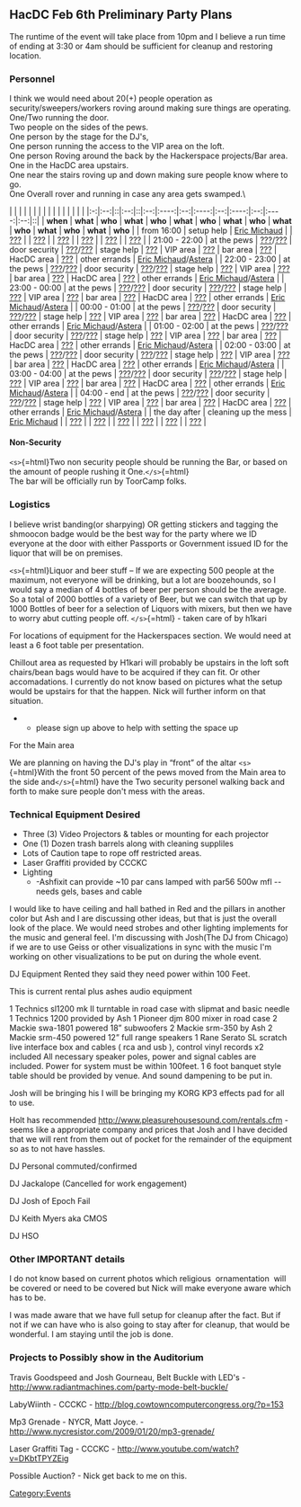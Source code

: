 ## HacDC Feb 6th Preliminary Party Plans

The runtime of the event will take place from 10pm and I believe a run
time of ending at 3:30 or 4am should be sufficient for cleanup and
restoring location.

### Personnel

I think we would need about 20(+) people operation as
security/sweepers/workers roving around making sure things are
operating.\
One/Two running the door.\
Two people on the sides of the pews.\
One person by the stage for the DJ's,\
One person running the access to the VIP area on the loft.\
One person Roving around the back by the Hackerspace projects/Bar area.\
One in the HacDC area upstairs.\
One near the stairs roving up and down making sure people know where to
go.\
One Overall rover and running in case any area gets swamped.\

|               |                      |                                                       |               |                                                       |            |                            |          |                            |          |                            |            |                            |               |                                                                               |
|:-:|:--:|::|:--:|::|:--:|:----:|:--:|:----:|:--:|:----:|:--:|:----:|:--:|::|
|   **when**    |       **what**       |                        **who**                        |   **what**    |                        **who**                        |  **what**  |          **who**           | **what** |          **who**           | **what** |          **who**           |  **what**  |          **who**           |   **what**    |                                    **who**                                    |
|  from 16:00   |      setup help      |     [Eric Michaud](User:Eric_Michaud)      |               |              [???](User:???)               |            | [???](User:???) |          | [???](User:???) |          | [???](User:???) |            | [???](User:???) |               |                          [???](User:???)                           |
| 21:00 - 22:00 |     at the pews      | [???](User:???)/[???](User:???) | door security | [???](User:???)/[???](User:???) | stage help | [???](User:???) | VIP area | [???](User:???) | bar area | [???](User:???) | HacDC area | [???](User:???) | other errands | [Eric Michaud](User:Eric_Michaud)/[Astera](User:Astera) |
| 22:00 - 23:00 |     at the pews      | [???](User:???)/[???](User:???) | door security | [???](User:???)/[???](User:???) | stage help | [???](User:???) | VIP area | [???](User:???) | bar area | [???](User:???) | HacDC area | [???](User:???) | other errands | [Eric Michaud](User:Eric_Michaud)/[Astera](User:Astera) |
| 23:00 - 00:00 |     at the pews      | [???](User:???)/[???](User:???) | door security | [???](User:???)/[???](User:???) | stage help | [???](User:???) | VIP area | [???](User:???) | bar area | [???](User:???) | HacDC area | [???](User:???) | other errands | [Eric Michaud](User:Eric_Michaud)/[Astera](User:Astera) |
| 00:00 - 01:00 |     at the pews      | [???](User:???)/[???](User:???) | door security | [???](User:???)/[???](User:???) | stage help | [???](User:???) | VIP area | [???](User:???) | bar area | [???](User:???) | HacDC area | [???](User:???) | other errands | [Eric Michaud](User:Eric_Michaud)/[Astera](User:Astera) |
| 01:00 - 02:00 |     at the pews      | [???](User:???)/[???](User:???) | door security | [???](User:???)/[???](User:???) | stage help | [???](User:???) | VIP area | [???](User:???) | bar area | [???](User:???) | HacDC area | [???](User:???) | other errands | [Eric Michaud](User:Eric_Michaud)/[Astera](User:Astera) |
| 02:00 - 03:00 |     at the pews      | [???](User:???)/[???](User:???) | door security | [???](User:???)/[???](User:???) | stage help | [???](User:???) | VIP area | [???](User:???) | bar area | [???](User:???) | HacDC area | [???](User:???) | other errands | [Eric Michaud](User:Eric_Michaud)/[Astera](User:Astera) |
| 03:00 - 04:00 |     at the pews      | [???](User:???)/[???](User:???) | door security | [???](User:???)/[???](User:???) | stage help | [???](User:???) | VIP area | [???](User:???) | bar area | [???](User:???) | HacDC area | [???](User:???) | other errands | [Eric Michaud](User:Eric_Michaud)/[Astera](User:Astera) |
|  04:00 - end  |     at the pews      | [???](User:???)/[???](User:???) | door security | [???](User:???)/[???](User:???) | stage help | [???](User:???) | VIP area | [???](User:???) | bar area | [???](User:???) | HacDC area | [???](User:???) | other errands | [Eric Michaud](User:Eric_Michaud)/[Astera](User:Astera) |
| the day after | cleaning up the mess |     [Eric Michaud](User:Eric_Michaud)      |               |              [???](User:???)               |            | [???](User:???) |          | [???](User:???) |          | [???](User:???) |            | [???](User:???) |               |                          [???](User:???)                           |

#### Non-Security

`<s>`{=html}Two non security people should be running the Bar, or based
on the amount of people rushing it One.`</s>`{=html}\
The bar will be officially run by ToorCamp folks.

### Logistics

I believe wrist banding(or sharpying) OR getting stickers and tagging
the shmoocon badge would be the best way for the party where we ID
everyone at the door with either Passports or Government issued ID for
the liquor that will be on premises.

`<s>`{=html}Liquor and beer stuff – If we are expecting 500 people at
the maximum, not everyone will be drinking, but a lot are boozehounds,
so I would say a median of 4 bottles of beer per person should be the
average. So a total of 2000 bottles of a variety of Beer, but we can
switch that up by 1000 Bottles of beer for a selection of Liquors with
mixers, but then we have to worry abut cutting people off.
`</s>`{=html} - taken care of by h1kari

For locations of equipment for the Hackerspaces section. We would need
at least a 6 foot table per presentation.

Chillout area as requested by H1kari will probably be upstairs in the
loft soft chairs/bean bags would have to be acquired if they can fit. Or
other accomadations. I currently do not know based on pictures what the
setup would be upstairs for that the happen. Nick will further inform on
that situation.

-   -   please sign up above to help with setting the space up

For the Main area

We are planning on having the DJ's play in “front” of the altar
`<s>`{=html}With the front 50 percent of the pews moved from the Main
area to the side and`</s>`{=html} have the Two security personel walking
back and forth to make sure people don't mess with the areas.

### Technical Equipment Desired

-   Three (3) Video Projectors & tables or mounting for each projector
-   One (1) Dozen trash barrels along with cleaning suppliles
-   Lots of Caution tape to rope off restricted areas.
-   Laser Graffiti provided by CCCKC
-   Lighting
    -   -Ashfixit can provide \~10 par cans lamped with par56 500w mfl
        -- needs gels, bases and cable

I would like to have ceiling and hall bathed in Red and the pillars in
another color but Ash and I are discussing other ideas, but that is just
the overall look of the place. We would need strobes and other lighting
implements for the music and general feel. I'm discussing with Josh(The
DJ from Chicago) if we are to use Geiss or other visualizations in sync
with the music I'm working on other visualizations to be put on during
the whole event.

DJ Equipment Rented they said they need power within 100 Feet.

This is current rental plus ashes audio equipment

1 Technics sl1200 mk II turntable in road case with slipmat and basic
needle 1 Technics 1200 provided by Ash 1 Pioneer djm 800 mixer in road
case 2 Mackie swa-1801 powered 18” subwoofers 2 Mackie srm-350 by Ash 2
Mackie srm-450 powered 12” full range speakers 1 Rane Serato SL scratch
live interface box and cables ( rca and usb ), control vinyl records x2
included All necessary speaker poles, power and signal cables are
included. Power for system must be within 100feet. 1 6 foot banquet
style table should be provided by venue. And sound dampening to be put
in.

Josh will be bringing his I will be bringing my KORG KP3 effects pad for
all to use.

Holt has recommended <http://www.pleasurehousesound.com/rentals.cfm> -
seems like a appropriate company and prices that Josh and I have decided
that we will rent from them out of pocket for the remainder of the
equipment so as to not have hassles.

DJ Personal commuted/confirmed

DJ Jackalope (Cancelled for work engagement)

DJ Josh of Epoch Fail

DJ Keith Myers aka CMOS

DJ HSO

### Other IMPORTANT details

I do not know based on current photos which religious  ornamentation 
will be covered or need to be covered but Nick will make everyone aware
which has to be.

I was made aware that we have full setup for cleanup after the fact. But
if not if we can have who is also going to stay after for cleanup, that
would be wonderful. I am staying until the job is done.

### Projects to Possibly show in the Auditorium

Travis Goodspeed and Josh Gourneau, Belt Buckle with LED's -
<http://www.radiantmachines.com/party-mode-belt-buckle/>

LabyWiinth - CCCKC - <http://blog.cowtowncomputercongress.org/?p=153>

Mp3 Grenade - NYCR, Matt Joyce. -
<http://www.nycresistor.com/2009/01/20/mp3-grenade/>

Laser Graffiti Tag - CCCKC -
<http://www.youtube.com/watch?v=DKbtTPYZEig>

Possible Auction? - Nick get back to me on this.

[Category:Events](Category:Events)
